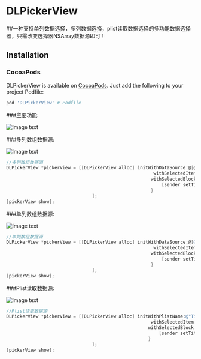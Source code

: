 # DLPickerView
##一种支持单列数据选择，多列数据选择，plist读取数据选择的多功能数据选择器，只需改变选择器NSArray数据源即可！
## Installation

### CocoaPods

DLPickerView is available on [CocoaPods](https://cocoapods.org/). Just add the following to your project Podfile:

```ruby
pod 'DLPickerView' # Podfile
```
###主要功能:

![Image text](https://raw.githubusercontent.com/coder-zwz/DLPickerView/master/screenshots/Simulator1.png)

###多列数组数据源:

![Image text](https://raw.githubusercontent.com/coder-zwz/DLPickerView/master/screenshots/Simulator2.png)

```Objective-C
//多列数组数据源
DLPickerView *pickerView = [[DLPickerView alloc] initWithDataSource:@[@[@"Bei Jing",@"Shang Hai"], @[@"Li Lei",@"Han Meimei"]]
                                                       withSelectedItem:[sender.titleLabel.text componentsSeparatedByString:OwnerSeparator]
                                                      withSelectedBlock:^(id selectedItem) {
                                                          [sender setTitle:[selectedItem componentsJoinedByString:OwnerSeparator] forState:UIControlStateNormal];
                                                      }
                                ];
[pickerView show];
```
###单列数组数据源:

![Image text](https://raw.githubusercontent.com/coder-zwz/DLPickerView/master/screenshots/Simulator3.png)

```Objective-C
//单列数组数据源
DLPickerView *pickerView = [[DLPickerView alloc] initWithDataSource:@[@"Man",@"Woman"]
                                                       withSelectedItem:sender.titleLabel.text
                                                      withSelectedBlock:^(id selectedItem) {
                                                          [sender setTitle:selectedItem forState:UIControlStateNormal];
                                                      }
                                ];
[pickerView show];
```
###Plist读取数据源:

![Image text](https://raw.githubusercontent.com/coder-zwz/DLPickerView/master/screenshots/Simulator4.png)

```Objective-C
//Plist读取数据源
DLPickerView *pickerView = [[DLPickerView alloc] initWithPlistName:@"Time"
                                                      withSelectedItem:[sender.titleLabel.text componentsSeparatedByString:TimeSeparator]
                                                     withSelectedBlock:^(id selectedItem) {
                                                         [sender setTitle:[selectedItem componentsJoinedByString:TimeSeparator] forState:UIControlStateNormal];
                                                     }
                                ];
[pickerView show];
```


